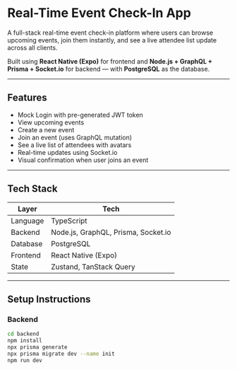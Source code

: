 #  Real-Time Event Check-In App

A full-stack real-time event check-in platform where users can browse upcoming events, join them instantly, and see a live attendee list update across all clients.

Built using **React Native (Expo)** for frontend and **Node.js + GraphQL + Prisma + Socket.io** for backend — with **PostgreSQL** as the database.

---

##  Features

-  Mock Login with pre-generated JWT token  
-  View upcoming events  
-  Create a new event  
-  Join an event (uses GraphQL mutation)  
-  See a live list of attendees with avatars  
-  Real-time updates using Socket.io  
-  Visual confirmation when user joins an event

---

## Tech Stack

| Layer     | Tech                                |
|-----------|-------------------------------------|
| Language  | TypeScript                          |
| Backend   | Node.js, GraphQL, Prisma, Socket.io |
| Database  | PostgreSQL                          |
| Frontend  | React Native (Expo)                 |
| State     | Zustand, TanStack Query             |

---

## Setup Instructions

### Backend

```bash
cd backend
npm install
npx prisma generate
npx prisma migrate dev --name init
npm run dev
